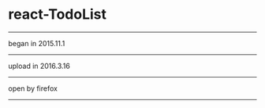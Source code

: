 # react-TodoList  
************************************
began in 2015.11.1   
*************************************  
upload in 2016.3.16  
**************************************
open by firefox  
**********************************
